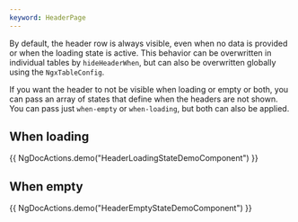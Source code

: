 ```yaml
---
keyword: HeaderPage
---
```


By default, the header row is always visible, even when no data is provided or when the loading state is active. This behavior can be overwritten in individual tables by `hideHeaderWhen`, but can also be overwritten globally using the `NgxTableConfig`.

If you want the header to not be visible when loading or empty or both, you can pass an array of states that define when the headers are not shown. You can pass just `when-empty` or `when-loading`, but both can also be applied.

## When loading

{{ NgDocActions.demo("HeaderLoadingStateDemoComponent") }}

## When empty

{{ NgDocActions.demo("HeaderEmptyStateDemoComponent") }}
